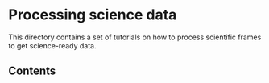 # Processing science data

This directory contains a set of tutorials on how to process scientific frames to get science-ready data.

## Contents

